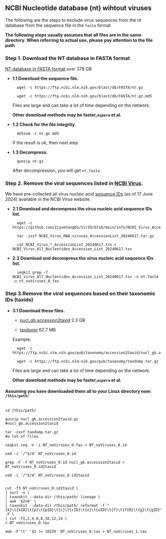 ## NCBI Nucleotide database (nt) wihtout viruses
The following are the steps to exclude virus sequences from the nt database from the sequence file in the `fasta` format 

**The following steps usually assumes that all files are in the same directory. When referring to actual use, please pay attention to the file path**


### Step 1. Download the NT database in FASTA format
[NT database in FASTA format](https://ftp.ncbi.nlm.nih.gov/blast/db/FASTA/nt.gz)  over 378 GB
  - **1.1 Download the sequence file.**
    ```shell
      wget -c https://ftp.ncbi.nlm.nih.gov/blast/db/FASTA/nt.gz

      wget -c https://ftp.ncbi.nlm.nih.gov/blast/db/FASTA/nt.gz.md5
    ```
    Files are large and can take a lot of time depending on the network.
    
    **Other download methods may be faster,`aspera` et al.**

  - **1.2 Check for the file integrity.**
    ```shell
      md5sum -c nt.gz.md5
    ```
      If the result is ok, then next step
    
  - **1.3 Decompress.**
    ```shell
      gunzip nt.gz
    ```
    After decompression, you will get `nt.fasta`
    

### Step 2. Remove the viral sequences listed in [NCBI Virus](https://www.ncbi.nlm.nih.gov/labs/virus/vssi/#/).
We have pre-collected all virus nucleic acid [sequence IDs](./NCBI_Virus_AccessionList_20240617.tar.gz) (as of 17 June 2024) available in the NCBI Virus website.

  - **2.1 Download and decompress the virus nucleic acid sequence IDs list.**
    ```shell
      wget -c https://github.com/ZiyueYang01/VirID/blob/main/info/NCBI_Virus_AccessionList_20240617.tar.gz
    
      tar -jxvf NCBI_Virus_RNA_viruses_AccessionList_20240617.tar.gz
    
      cat NCBI_Virus_*_AccessionList_20240617.tsv > NCBI_Virus_All_Nucleotides_Accession_List_20240617.tsv
    ```
  - **2.2 Download and decompress the virus nucleic acid sequence IDs list.**
    ```shell
      seqkit grep -f NCBI_Virus_All_Nucleotides_Accession_List_20240617.tsv -v nt.fasta -o nt_noViruses_0.fas
    ```


### Step 3.Remove the viral sequences based on their taxonomic IDs (taxids)


  - **3.1 Download these files.**

    - [nucl_gb.accession2taxid](https://ftp.ncbi.nlm.nih.gov/pub/taxonomy/accession2taxid/nucl_gb.accession2taxid.gz)  2.3 GB

    - [taxdump](https://ftp.ncbi.nlm.nih.gov/pub/taxonomy/taxdump.tar.gz) 62.7 MB
   
    Example:
    ```shell
      wget -c https://ftp.ncbi.nlm.nih.gov/pub/taxonomy/accession2taxid/nucl_gb.accession2taxid.gz
    
      wget -c https://ftp.ncbi.nlm.nih.gov/pub/taxonomy/taxdump.tar.gz

    ```
    Files are large and can take a lot of time depending on the network.
    
    **Other download methods may be faster,`aspera` et al.**


#### Assuming you have downloaded them all to your Linux directory now: `/this/path/`

```shell

cd /this/path/

gunzip nucl_gb.accession2taxid.gz
#nucl_gb.accession2taxid

tar -zxvf taxdump.tar.gz
#a lot of files

seqkit seq -n -i NT_noViruses_0.fas > NT_noViruses_0.id

sed -i '/^$/d' NT_noViruses_0.id

grep -F -f NT_noViruses_0.id nucl_gb.accession2taxid > NT_noViruses_0.id2taxid

sed -i '/^$/d' NT_noViruses_0.id2taxid


cut -f3 NT_noViruses_0.id2taxid \
| sort -u \
| taxonkit --data-dir /this/path/ lineage \
| awk '$2>0' \
| taxonkit --data-dir /this/path/ reformat -f "{k}\t{kID}\t{p}\t{pID}\t{c}\t{cID}\t{o}\t{oID}\t{f}\t{fID}\t{g}\t{gID}\t{s}\t{sID}" -F \
| cut -f1,2,4,6,8,10,12,14 \
> NT_noViruses_0.tax

awk -F'\t' '$2 != 10239' NT_noViruses_0.tax > NT_noViruses_1.tax

```
